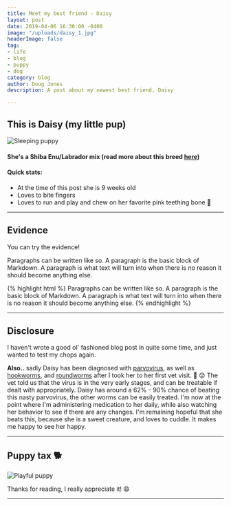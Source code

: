 ```yaml
---
title: Meet my best friend - Daisy
layout: post
date: 2019-04-06 16:30:00 -0400
image: "/uploads/daisy_1.jpg"
headerImage: false
tag:
- life
- blog
- puppy
- dog
category: blog
author: Doug Jones
description: A post about my newest best friend, Daisy

---
```

## This is Daisy (my little pup)

![Sleeping puppy](https://i.imgur.com/uELjEtu.jpg "Daisy")

#### She's a Shiba Enu/Labrador mix (read more about this breed [here](https://shibainuhq.com/shiba-inu-lab-mix/))

#### Quick stats:

* At the time of this post she is 9 weeks old
* Loves to bite fingers
* Loves to run and play and chew on her favorite pink teething bone :meat_on_bone:

***

## Evidence

You can try the evidence!

<span class="evidence">Paragraphs can be written like so. A paragraph is the basic block of Markdown. A paragraph is what text will turn into when there is no reason it should become anything else.</span>

{% highlight html %} <span class="evidence">Paragraphs can be written like so. A paragraph is the basic block of Markdown. A paragraph is what text will turn into when there is no reason it should become anything else.</span> {% endhighlight %}

***

## Disclosure

I haven't wrote a good ol' fashioned blog post in quite some time, and just wanted to test my chops again.

**Also..** sadly Daisy has been diagnosed with [parvovirus](http://urlsec.io/\~https://www.akc.org/expert-advice/health/what-every-puppy-owner-needs-to-know-about-parvo-in-puppies/ "Read more about the Parvovirus in puppies here"), as well as [hookworms](http://urlsec.io/\~https://www.akc.org/expert-advice/health/understanding-hookworms-in-dogs/ "Read more about hookworms in dogs here"), and [roundworms](http://urlsec.io/\~https://www.akc.org/expert-advice/health/roundworms-in-dogs-symptoms-treatment-and-prevention/ "Read more about roundworms in dogs here") after I took her to her first vet visit. :triumph: :worried: The vet told us that the virus is in the very early stages, and can be treatable if dealt with appropriately. Daisy has around a 62% - 90% chance of beating this nasty parvovirus, the other worms can be easily treated. I'm now at the point where I'm administering medication to her daily, while also watching her behavior to see if there are any changes. I'm remaining hopeful that she beats this, because she is a sweet creature, and loves to cuddle. It makes me happy to see her happy.

***

##  Puppy tax :dog2:

![Playful puppy](https://i.imgur.com/2czquUF.jpg "Daisy")

Thanks for reading, I really appreciate it! :smile:

***